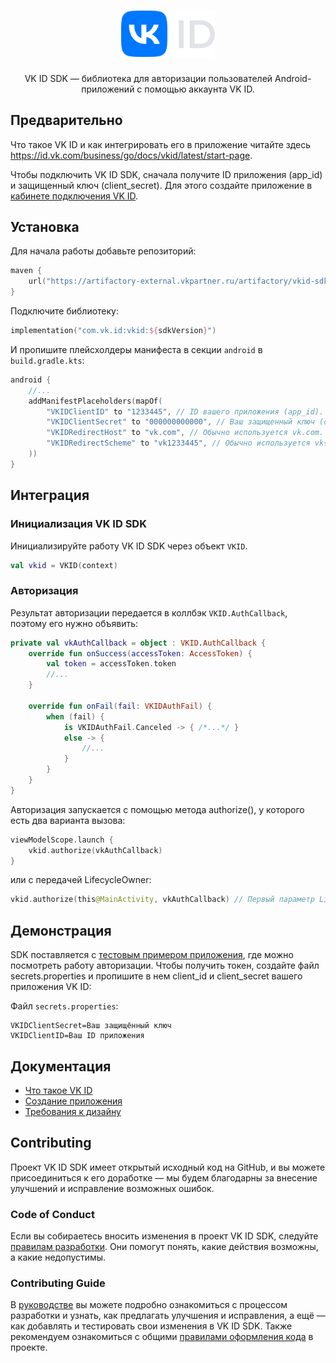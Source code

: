 <div align="center">
  <h1 align="center">
    <img src="logo.svg" width="150" alt="VK ID SDK Logo">
  </h1>
  <p align="center">
    VK ID SDK — библиотека для авторизации пользователей Android-приложений с помощью аккаунта VK ID.
  </p>
</div>

## Предварительно

Что такое VK ID и как интегрировать его в приложение читайте здесь https://id.vk.com/business/go/docs/vkid/latest/start-page.

Чтобы подключить VK ID SDK, сначала получите ID приложения (app_id) и защищенный ключ (client_secret). Для этого создайте приложение в [кабинете подключения VK ID](https://id.vk.com/business/go/docs/vkid/latest/create-application).


## Установка

Для начала работы добавьте репозиторий:
```kotlin
maven {
    url("https://artifactory-external.vkpartner.ru/artifactory/vkid-sdk-andorid/")
}
```

Подключите библиотеку:
```kotlin
implementation("com.vk.id:vkid:${sdkVersion}")
```

И пропишите плейсхолдеры манифеста в секции `android` в `build.gradle.kts`:
```kotlin
android {
    //...
    addManifestPlaceholders(mapOf(
        "VKIDClientID" to "1233445", // ID вашего приложения (app_id).
        "VKIDClientSecret" to "000000000000", // Ваш защищенный ключ (client_secret).
        "VKIDRedirectHost" to "vk.com", // Обычно используется vk.com.
        "VKIDRedirectScheme" to "vk1233445", // Обычно используется vk{ID приложения}.
    ))
}
```

## Интеграция
### Инициализация VK ID SDK
Инициализируйте работу VK ID SDK через объект `VKID`.
```kotlin
val vkid = VKID(context)
```
### Авторизация
Результат авторизации передается в коллбэк `VKID.AuthCallback`, поэтому его нужно объявить:
```kotlin
private val vkAuthCallback = object : VKID.AuthCallback {
    override fun onSuccess(accessToken: AccessToken) {     
        val token = accessToken.token
        //...
    }
 
    override fun onFail(fail: VKIDAuthFail) {
        when (fail) {
            is VKIDAuthFail.Canceled -> { /*...*/ }
            else -> {
                //...
            }
        }
    }
}
```
Авторизация запускается с помощью метода authorize(), у которого есть два варианта вызова:
```kotlin
viewModelScope.launch {
    vkid.authorize(vkAuthCallback)
}
```
или с передачей LifecycleOwner:
```kotlin
vkid.authorize(this@MainActivity, vkAuthCallback) // Первый параметр LifecycleOwner, например активити.
```

## Демонстрация

SDK поставляется с [тестовым примером приложения](sample), где можно посмотреть работу авторизации.
Чтобы получить токен, создайте файл secrets.properties и пропишите в нем client_id и client_secret вашего приложения VK ID:


Файл `secrets.properties`:
```
VKIDClientSecret=Ваш защищённый ключ
VKIDClientID=Ваш ID приложения
```

## Документация

- [Что такое VK ID](https://id.vk.com/business/go/docs/vkid/latest/start-page)
- [Создание приложения](https://platform.vk.com/docs/vkid/latest/create-application)
- [Требования к дизайну](https://platform.vk.com/docs/vkid/latest/guidelines/design-rules)

## Contributing
Проект VK ID SDK имеет открытый исходный код на GitHub, и вы можете присоединиться к его доработке — мы будем благодарны за внесение улучшений и исправление возможных ошибок.

### Code of Conduct
Если вы собираетесь вносить изменения в проект VK ID SDK, следуйте [правилам разработки](CODE_OF_CONDUCT.md). Они помогут понять, какие действия возможны, а какие недопустимы.

### Contributing Guide
В [руководстве](CONTRIBUTING.md) вы можете подробно ознакомиться с процессом разработки и узнать, как предлагать улучшения и исправления, а ещё — как добавлять и тестировать свои изменения в VK ID SDK.
Также рекомендуем ознакомиться с общими [правилами оформления кода](CODE_STYLE.md) в проекте.

